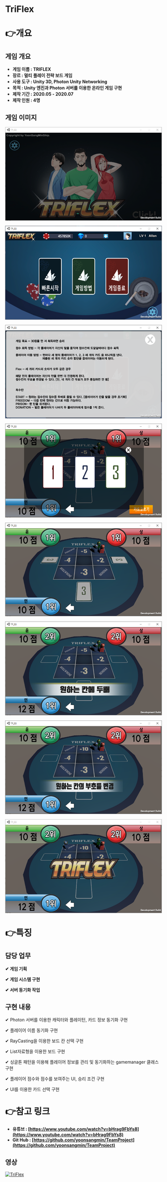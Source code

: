 # TriFlex

# 👉개요

## 게임 개요

- **게임 이름 : TRIFLEX**
- **장르 : 멀티 플레이 전략 보드 게임**
- **사용 도구 : Unity 3D, Photon Unity Networking**
- **목적 : Unity 엔진과 Photon 서버를 이용한 온라인 게임 구현**
- **제작 기간 : 2020.05 - 2020.07**
- **제작 인원 : 4명**

## 게임 이미지

![1.png](Images/1.png)

![2.png](Images/2.png)

![3.png](Images/3.png)

![4.png](Images/4.png)

![5.png](Images/5.png)

![6.png](Images/6.png)

![7.png](Images/7.png)

![8.png](Images/8.png)

# 👉특징

## 담당 업무

**✔ 게임 기획**

**✔ 게임 시스템 구현**

**✔ 서버 동기화 작업**

## 구현 내용

✔ Photon 서버를 이용한 캐릭터와 플레이턴, 카드 정보 동기화 구현

✔ 플레이어 이름 동기화 구현

✔ RayCasting을 이용한 보드 칸 선택 구현

✔ List자료형을 이용한 보드 구현

✔ 싱글톤 패턴을 이용해 플레이어 정보를 관리 및 동기화하는 gamemanager 클래스 구현

✔ 플레이어 점수와 점수를 보여주는 UI, 승리 조건 구현

✔ UI를 이용한 카드 선택 구현

# 👉참고 링크

- **유튜브 : [https://www.youtube.com/watch?v=bHrag9FbYs8](https://www.youtube.com/watch?v=bHrag9FbYs8)**
- **Git Hub : [https://github.com/yoonsangmin/TeamProject](https://github.com/yoonsangmin/TeamProject)**

## 영상

[![TriFlex](https://img.youtube.com/vi/bHrag9FbYs8/0.jpg)](https://www.youtube.com/watch?v=bHrag9FbYs8 "TriFlex")
